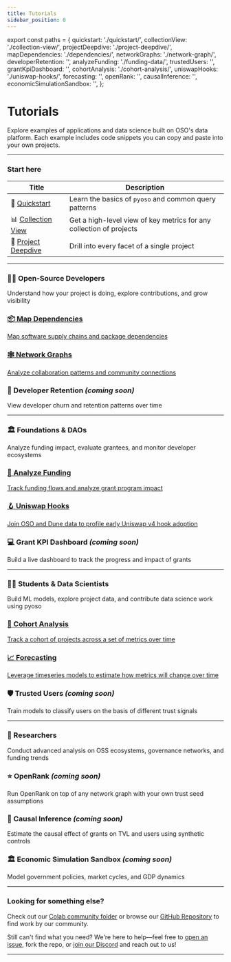 ```yaml
---
title: Tutorials
sidebar_position: 0
---
```


export const paths = {
quickstart: './quickstart/',
collectionView: './collection-view/',
projectDeepdive: './project-deepdive/',
mapDependencies: './dependencies/',
networkGraphs: './network-graph/',
developerRetention: '',
analyzeFunding: './funding-data/',
trustedUsers: '',
grantKpiDashboard: '',
cohortAnalysis: './cohort-analysis/',
uniswapHooks: './uniswap-hooks/',
forecasting: '',
openRank: '',
causalInference: '',
economicSimulationSandbox: '',
};

# Tutorials

Explore examples of applications and data science built on OSO's data platform. Each example includes code snippets you can copy and paste into your own projects.

---

### Start here

| Title                                          | Description                                                         |
| ---------------------------------------------- | ------------------------------------------------------------------- |
| 🌱 [Quickstart]({paths.quickstart})            | Learn the basics of `pyoso` and common query patterns               |
| 📊 [Collection View]({paths.collectionView})   | Get a high-level view of key metrics for any collection of projects |
| 🔬 [Project Deepdive]({paths.projectDeepdive}) | Drill into every facet of a single project                          |

---

### 👨‍💻 Open-Source Developers

Understand how your project is doing, explore contributions, and grow visibility

<div className="category-cards">
  <a href={paths.mapDependencies} className="mini-card">
    <h3>📦 Map Dependencies</h3>
    <p>Map software supply chains and package dependencies</p>
  </a>
  <a href={paths.networkGraphs} className="mini-card">
    <h3>🕸️ Network Graphs</h3>
    <p>Analyze collaboration patterns and community connections</p>
  </a>
  <div className="mini-card disabled">
    <h3>🤝 Developer Retention <em>(coming&nbsp;soon)</em></h3>
    <p>View developer churn and retention patterns over time</p>
  </div>
</div>

---

### 🏛️ Foundations & DAOs

Analyze funding impact, evaluate grantees, and monitor developer ecosystems

<div className="category-cards">
  <a href={paths.analyzeFunding} className="mini-card">
    <h3>💸 Analyze Funding</h3>
    <p>Track funding flows and analyze grant program impact</p>
  </a>
  <a href={paths.uniswapHooks} className="mini-card">
    <h3>🪝 Uniswap Hooks</h3>
    <p>Join OSO and Dune data to profile early Uniswap v4 hook adoption</p>
  </a>
  <div className="mini-card disabled">
    <h3>💻 Grant KPI Dashboard <em>(coming&nbsp;soon)</em></h3>
    <p>Build a live dashboard to track the progress and impact of grants</p>
  </div>
</div>

---

### 🧑‍🎓 Students & Data Scientists

Build ML models, explore project data, and contribute data science work using pyoso

<div className="category-cards">
  <a href={paths.cohortAnalysis} className="mini-card">
    <h3>👥 Cohort Analysis</h3>
    <p>Track a cohort of projects across a set of metrics over time</p>
  </a>
  <a href={paths.predictiveModelStarter} className="mini-card">
    <h3>📈 Forecasting</h3>
    <p>Leverage timeseries models to estimate how metrics will change over time</p>
  </a>
  <div className="mini-card disabled">
    <h3>🛡️ Trusted Users <em>(coming&nbsp;soon)</em></h3>
    <p>Train models to classify users on the basis of different trust signals</p>
  </div>
</div>

---

### 🧠 Researchers

Conduct advanced analysis on OSS ecosystems, governance networks, and funding trends

<div className="category-cards">
  <div className="mini-card disabled">
    <h3>⭐ OpenRank <em>(coming&nbsp;soon)</em></h3>
    <p>Run OpenRank on top of any network graph with your own trust seed assumptions</p>
  </div>
  <div className="mini-card disabled">
    <h3>🔬 Causal Inference <em>(coming&nbsp;soon)</em></h3>
    <p>Estimate the causal effect of grants on TVL and users using synthetic controls</p>
  </div>
  <a className="mini-card disabled">
    <h3>🏛️ Economic Simulation Sandbox <em>(coming&nbsp;soon)</em></h3>
    <p>Model government policies, market cycles, and GDP dynamics</p>
  </a>
</div>

---

### Looking for something else?

Check out our [Colab community folder](https://drive.google.com/drive/folders/1mzqrSToxPaWhsoGOR-UVldIsaX1gqP0F?usp=sharing) or browse our [GitHub Repository](https://github.com/opensource-observer/insights) to find work by our community.

Still can't find what you need? We're here to help—feel free to [open an issue](https://github.com/opensource-observer/insights/issues), fork the repo, or [join our Discord](https://discord.gg/7Rj9WXeS) and reach out to us!

---

<style>
{`
  /* flex container for cards */
  .category-cards {
    display: flex;
    flex-direction: column;
    gap: 0.75rem;
    margin: 0.75rem 0 1.5rem;
  }
  @media (min-width: 600px) {
    .category-cards {
      flex-direction: row;
      align-items: stretch;
    }
  }

  /* card styling */
  .mini-card {
    flex: 1;
    padding: 0.5rem;
    border: 1px solid #e5e7eb;
    border-radius: 0.5rem;
    text-decoration: none;
    color: inherit;
    display: flex;
    flex-direction: column;
    justify-content: center;
    transition: transform 0.15s ease-in-out;
  }
  .mini-card:hover {
    transform: translateY(-2px);
  }
  .mini-card.disabled {
    opacity: 0.6;
    pointer-events: none;
  }

  /* text inside cards */
  .mini-card h3 {
    margin: 0;
    font-size: 0.95rem;
    font-weight: 600;
  }
  .mini-card p {
    margin: 0.25rem 0 0;
    font-size: 0.85rem;
  }
`}
</style>
